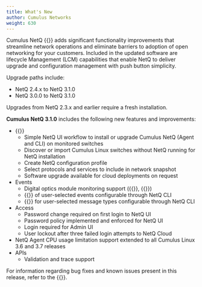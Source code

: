 ```yaml
---
title: What's New
author: Cumulus Networks
weight: 630
---
```


Cumulus NetQ {{<version>}} adds significant functionality improvements that streamline network operations and eliminate barriers to adoption of open networking for your customers. Included in the updated software are lifecycle Management (LCM) capabilities that enable NetQ to deliver upgrade and configuration management with push button simplicity.

Upgrade paths include:

- NetQ 2.4.x to NetQ 3.1.0
- NetQ 3.0.0 to NetQ 3.1.0

Upgrades from NetQ 2.3.x and earlier require a fresh installation.

**Cumulus NetQ 3.1.0** includes the following new features and improvements:

- {{<link url="Lifecycle-Management" text="Lifecycle Management">}}
    - Simple NetQ UI workflow to install or upgrade Cumulus NetQ (Agent and CLI) on monitored switches
    - Discover or import Cumulus Linux switches without NetQ running for NetQ installation
    - Create NetQ configuration profile
    - Select protocols and services to include in network snapshot
    - Software upgrade available for cloud deployments on request
- Events
    - Digital optics module monitoring support ({{<link url="Monitor-Network-Elements/#view-digital-optics" text="NetQ UI">}}, {{<link url="Monitor-Physical-Layer-Components/#view-digital-optics" text="NetQ CLI">}})
    - {{<link url="Integrate-NetQ-with-Notification-Applications/#create-an-email-channel" text="Email notification">}} of user-selected events configurable through NetQ CLI
    - {{<link url="Integrate-NetQ-with-Notification-Applications/#suppress-events" text="Event suppression">}} for user-selected message types configurable through NetQ CLI
- Access
    - Password change required on first login to NetQ UI
    - Password policy implemented and enforced for NetQ UI
    - Login required for Admin UI
    - User lockout after three failed login attempts to NetQ Cloud
- NetQ Agent CPU usage limitation support extended to all Cumulus Linux 3.6 and 3.7 releases
- APIs
    - Validation and trace support

For information regarding bug fixes and known issues present in this release, refer to the {{<link title="Cumulus NetQ 3.1 Release Notes" text="release notes">}}.
